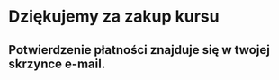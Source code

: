 ---
---

# Dziękujemy za zakup kursu

## Potwierdzenie płatności znajduje się w twojej skrzynce e-mail.
